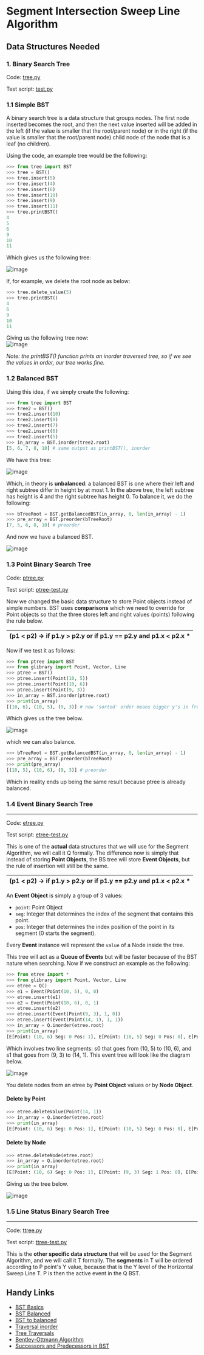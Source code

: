 # Segment Intersection Sweep Line Algorithm
## Data Structures Needed

### 1. Binary Search Tree

Code: [tree.py](https://github.com/the-other-mariana/computational-geometry/blob/master/segment-intersection/bst/tree.py)

Test script: [test.py](https://github.com/the-other-mariana/computational-geometry/blob/master/segment-intersection/bst/test.py)

### 1.1 Simple BST

A binary search tree is a data structure that groups nodes. The first node inserted becomes the root, and then the next value inserted will be added in the left (if the value is smaller that the root/parent node) or in the right (if the value is smaller that the root/parent node) child node of the node that is a leaf (no children). <br />

Using the code, an example tree would be the following:
```python
>>> from tree import BST
>>> tree = BST()
>>> tree.insert(5)
>>> tree.insert(4)
>>> tree.insert(6)
>>> tree.insert(10)
>>> tree.insert(9)
>>> tree.insert(11)
>>> tree.printBST()
4
5
6
9
10
11
```
Which gives us the following tree: <br />

![image](https://github.com/the-other-mariana/computational-geometry/blob/master/segment-intersection/res/tree-insert-example.png?raw=true) <br />

If, for example, we delete the root node as below: <br />
```python
>>> tree.delete_value(5)
>>> tree.printBST()
4
6
9
10
11
```
Giving us the following tree now: <br/>
![image](https://github.com/the-other-mariana/computational-geometry/blob/master/segment-intersection/res/tree-delete-example.png?raw=true) <br />

*Note: the printBST() function prints an inorder traversed tree, so if we see the values in order, our tree works fine.*

### 1.2 Balanced BST

Using this idea, if we simply create the following: <br />
```python
>>> from tree import BST
>>> tree2 = BST()
>>> tree2.insert(10)
>>> tree2.insert(8)
>>> tree2.insert(7)
>>> tree2.insert(6)
>>> tree2.insert(5)
>>> in_array = BST.inorder(tree2.root)
[5, 6, 7, 8, 10] # same output as printBST(), inorder
```
We have this tree: <br />

![image](https://github.com/the-other-mariana/computational-geometry/blob/master/segment-intersection/res/unbalanced.png?raw=true) <br />

Which, in theory is **unbalanced**: a balanced BST is one where their left and right subtree differ in height by at most 1. In the above tree, the left subtree has height is 4 and the right subtree has height 0. To balance it, we do the following: <br />

```python
>>> bTreeRoot = BST.getBalancedBST(in_array, 0, len(in_array) - 1)
>>> pre_array = BST.preorder(bTreeRoot)
[7, 5, 6, 8, 10] # preorder
```

And now we have a balanced BST.

![image](https://github.com/the-other-mariana/computational-geometry/blob/master/segment-intersection/res/balanced.png?raw=true) <br />

### 1.3 Point Binary Search Tree

Code: [ptree.py](https://github.com/the-other-mariana/computational-geometry/blob/master/segment-intersection/bst/ptree.py)

Test script: [ptree-test.py](https://github.com/the-other-mariana/computational-geometry/blob/master/segment-intersection/bst/ptree-test.py)

Now we changed the basic data structure to store Point objects instead of simple numbers. BST uses **comparisons** which we need to override for Point objects so that the three stores left and right values (points) following the rule below. <br />


| **(p1 < p2) ->  if p1.y > p2.y or if p1.y == p2.y and p1.x < p2.x** *|
|     :---:      |

Now if we test it as follows: <br />

```python
>>> from ptree import BST
>>> from glibrary import Point, Vector, Line
>>> ptree = BST()
>>> ptree.insert(Point(10, 5))
>>> ptree.insert(Point(10, 6))
>>> ptree.insert(Point(9, 3))
>>> in_array = BST.inorder(ptree.root)
>>> print(in_array)
[(10, 6), (10, 5), (9, 3)] # now 'sorted' order means bigger y's in front
```
Which gives us the tree below.<br />

![image](https://github.com/the-other-mariana/computational-geometry/blob/master/segment-intersection/res/ptree.png?raw=true) <br />

which we can also balance. <br />
```python
>>> bTreeRoot = BST.getBalancedBST(in_array, 0, len(in_array) - 1)
>>> pre_array = BST.preorder(bTreeRoot)
>>> print(pre_array)
[(10, 5), (10, 6), (9, 3)] # preorder
```
Which in reality ends up being the same result because ptree is already balanced. <br />

### 1.4 Event Binary Search Tree

----

Code: [etree.py](https://github.com/the-other-mariana/computational-geometry/blob/master/segment-intersection/etree.py)

Test script: [etree-test.py](https://github.com/the-other-mariana/computational-geometry/blob/master/segment-intersection/etree-test.py)

This is one of the **actual** data structures that we will use for the Segment Algorithm, we will call it Q formally. The difference now is simply that instead of storing **Point Objects**, the BS tree will store **Event Objects**, but the rule of insertion will still be the same. 

| **(p1 < p2) ->  if p1.y > p2.y or if p1.y == p2.y and p1.x < p2.x** *|
|     :---:      |

An **Event Object** is simply a group of 3 values: 
- `point`: Point Object
- `seg`: Integer that determines the index of the segment that contains this point.
- `pos`: Integer that determines the index position of the point in its segment (0 starts the segment).

Every **Event** instance will represent the `value` of a Node inside the tree.

This tree will act as a **Queue of Events** but will be faster because of the BST nature when searching. Now if we construct an example as the following:

```python
>>> from etree import *
>>> from glibrary import Point, Vector, Line
>>> etree = Q()
>>> e1 = Event(Point(10, 5), 0, 0)
>>> etree.insert(e1)
>>> e2 = Event(Point(10, 6), 0, 1)
>>> etree.insert(e2)
>>> etree.insert(Event(Point(9, 3), 1, 0))
>>> etree.insert(Event(Point(14, 1), 1, 1))
>>> in_array = Q.inorder(etree.root)
>>> print(in_array)
[E[Point: (10, 6) Seg: 0 Pos: 1], E[Point: (10, 5) Seg: 0 Pos: 0], E[Point: (9, 3) Seg: 1 Pos: 0], E[Point: (14, 1) Seg: 1 Pos: 1]]
```
Which involves two line segments: s0 that goes from (10, 5) to (10, 6), and s1 that goes from (9, 3) to (14, 1). This event tree will look like the diagram below. <br />

![image](https://github.com/the-other-mariana/computational-geometry/blob/master/segment-intersection/res/etree-02.png?raw=true) <br />

You delete nodes from an etree by **Point Object** values or by **Node Object**. <br />


#### Delete by Point
```python
>>> etree.deleteValue(Point(14, 1))
>>> in_array = Q.inorder(etree.root)
>>> print(in_array)
[E[Point: (10, 6) Seg: 0 Pos: 1], E[Point: (10, 5) Seg: 0 Pos: 0], E[Point: (9, 3) Seg: 1 Pos: 0]]
```
#### Delete by Node
```python
>>> etree.deleteNode(etree.root)
>>> in_array = Q.inorder(etree.root)
>>> print(in_array)
[E[Point: (10, 6) Seg: 0 Pos: 1], E[Point: (9, 3) Seg: 1 Pos: 0], E[Point: (14, 1) Seg: 1 Pos: 1]]
```
Giving us the tree below. <br />

![image](https://github.com/the-other-mariana/computational-geometry/blob/master/segment-intersection/res/etree-delete-node-02.png?raw=true) <br />

### 1.5 Line Status Binary Search Tree

----

Code: [ttree.py](https://github.com/the-other-mariana/computational-geometry/blob/master/segment-intersection/ttree.py)

Test script: [ttree-test.py](https://github.com/the-other-mariana/computational-geometry/blob/master/segment-intersection/ttree-test.py)

This is the **other specific data structure** that will be used for the Segment Algorithm, and we will call it T formally. The **segments** in T will be ordered according to P point's Y value, because that is the Y level of the Horizontal Sweep Line T. P is then the active event in the Q BST.

## Handy Links

- [BST Basics](https://www.youtube.com/watch?v=Zaf8EOVa72I) <br />
- [BST Balanced](https://www.youtube.com/watch?v=VCTP81Ij-EM) <br />
- [BST to balanced](https://www.geeksforgeeks.org/convert-normal-bst-balanced-bst/) <br />
- [Traversal inorder](https://www.tutorialspoint.com/data_structures_algorithms/tree_traversal.htm#:~:text=values%20it%20contains.-,In%2Dorder%20Traversal,values%20in%20an%20ascending%20order.) <br />
- [Tree Traversals](https://www.geeksforgeeks.org/tree-traversals-inorder-preorder-and-postorder/) <br />
- [Bentley-Ottmann Algorithm](https://en.wikipedia.org/wiki/Bentley%E2%80%93Ottmann_algorithm) <br />
- [Successors and Predecessors in BST](https://stackoverflow.com/questions/12643305/bentley-ottmann-algorithm-in-lua)